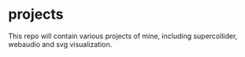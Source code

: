 projects
========
This repo will contain various projects of mine, including supercollider, webaudio and svg visualization.
